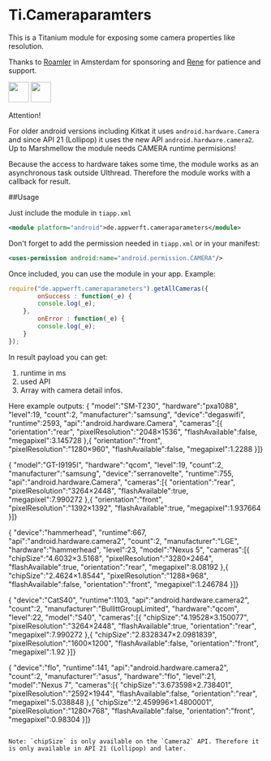 Ti.Cameraparamters
==================

This is a Titanium module for exposing some camera properties like resolution.

Thanks to [Roamler](https://www.roamler.com/)  in Amsterdam for sponsoring and [Rene](http://renepot.net) for patience and support. 

<img src="https://secure.gravatar.com/avatar/325662ace9877e9af4291aff59ec9318.jpg?s=512&d=https%3A%2F%2Fa.slack-edge.com%2F7fa9%2Fimg%2Favatars%2Fava_0026-512.png" width=40/> <img src="https://www.roamler.com/images/logo-roamler-shield.png" height=40/>


Attention!

For older android versions including Kitkat it uses `android.hardware.Camera` and since API 21 (Lollipop) it uses the new API `android.hardware.camera2`. 
Up to Marshmellow the module needs CAMERA runtime permisions!

Because the access to hardware takes some time, the module works as an asynchronous task outside UIthread. Therefore the module works with a callback for result.

##Usage

Just include the module in `tiapp.xml`

```xml
<module platform="android">de.appwerft.cameraparameters</module>
```

Don't forget to add the permission needed in `tiapp.xml` or in your manifest:
```xml
<uses-permission android:name="android.permission.CAMERA"/>
```

Once included, you can use the module in your app. Example:

```javascript
require("de.appwerft.cameraparameters").getAllCameras({
        onSuccess : function(_e) {
        console.log(_e);
    },
        onError : function(_e) {
        console.log(_e);
    }
});

```

In result payload you can get:

1. runtime in ms
2. used API
3. Array with camera detail infos.


Here  example outputs:
 {
    "model":"SM-T230",
    "hardware":"pxa1088",
    "level":19,
    "count":2,
    "manufacturer":"samsung",
    "device":"degaswifi",
    "runtime":2593,
    "api":"android.hardware.Camera",
    "cameras":[{
        "orientation":"rear",
        "pixelResolution":"2048×1536",
        "flashAvailable":false,
        "megapixel":3.145728
    },{
        "orientation":"front",
        "pixelResolution":"1280×960",
        "flashAvailable":false,
        "megapixel":1.2288
}]}


 {
    "model":"GT-I9195I",
    "hardware":"qcom",
    "level":19,
    "count":2,
    "manufacturer":"samsung",
    "device":"serranovelte",
    "runtime":755,
    "api":"android.hardware.Camera",
    "cameras":[{
        "orientation":"rear",
        "pixelResolution":"3264×2448",
        "flashAvailable":true,
        "megapixel":7.990272
    },{
        "orientation":"front",
        "pixelResolution":"1392×1392",
        "flashAvailable":true,
        "megapixel":1.937664
}]}

 {
    "device":"hammerhead",
    "runtime":667,
    "api":"android.hardware.camera2",
    "count":2,
    "manufacturer":"LGE",
    "hardware":"hammerhead",
    "level":23,
    "model":"Nexus 5",
    "cameras":[{
        "chipSize":"4.6032×3.5168",
        "pixelResolution":"3280×2464",
        "flashAvailable":true,
        "orientation":"rear",
        "megapixel":8.08192
    },{
        "chipSize":"2.4624×1.8544",
        "pixelResolution":"1288×968",
        "flashAvailable":false,
        "orientation":"front",
        "megapixel":1.246784
}]}


{
    "device":"CatS40",
    "runtime":1103,
    "api":"android.hardware.camera2",
    "count":2,
    "manufacturer":"BullittGroupLimited",
    "hardware":"qcom",
    "level":22,
    "model":"S40",
    "cameras":[{
        "chipSize":"4.19528×3.150077",
        "pixelResolution":"3264×2448",
        "flashAvailable":true,
        "orientation":"rear",
        "megapixel":7.990272
    },{
        "chipSize":"2.8328347×2.0981839",
        "pixelResolution":"1600×1200",
        "flashAvailable":false,
        "orientation":"front",
        "megapixel":1.92
}]}

{
    "device":"flo",
    "runtime":141,
    "api":"android.hardware.camera2",
    "count":2,
    "manufacturer":"asus",
    "hardware":"flo",
    "level":21,
    "model":"Nexus 7",
    "cameras":[{
        "chipSize":"3.673598×2.738401",
        "pixelResolution":"2592×1944",
        "flashAvailable":false,
        "orientation":"rear",
        "megapixel":5.038848
    },{
        "chipSize":"2.459996×1.4800001",
        "pixelResolution":"1280×768",
        "flashAvailable":false,
        "orientation":"front",
        "megapixel":0.98304
}]}

```

Note: `chipSize` is only available on the `Camera2` API. Therefore it is only available in API 21 (Lollipop) and later.
